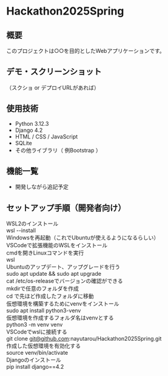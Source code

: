 # Hackathon2025Spring

## 概要
このプロジェクトは○○を目的としたWebアプリケーションです。

## デモ・スクリーンショット
（スクショ or デプロイURLがあれば）

## 使用技術
- Python 3.12.3
- Django 4.2
- HTML / CSS / JavaScript
- SQLite
- その他ライブラリ（ 例Bootstrap ）

## 機能一覧
- 開発しながら追記予定

## セットアップ手順（開発者向け）
WSL2のインストール  
wsl --install  
Windowsを再起動（これでUbuntuが使えるようになるらしい）  
VSCodeで拡張機能のWSLをインストール  
cmdを開きLinuxコマンドを実行  
wsl  
Ubuntuのアップデート、アップグレードを行う    
sudo apt update && sudo apt upgrade  
cat /etc/os-releaseでバージョンの確認ができる  
mkdirで任意のフォルダを作成  
cd で先ほど作成したフォルダに移動  
仮想環境を構築するためにvenvをインストール  
sudo apt install python3-venv  
仮想環境を作成するフォルダ名はvenvとする  
python3 -m venv venv  
VSCodeでwslに接続する  
git clone git@github.com:nayutarou/Hackathon2025Spring.git  
作成した仮想環境を有効化する  
source venv/bin/activate  
Djangoのインストール  
pip install django==4.2  
